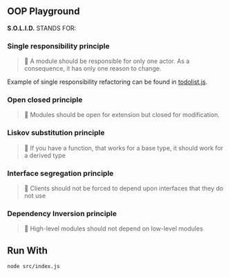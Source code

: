 ## OOP Playground

**S.O.L.I.D.** STANDS FOR:

### Single responsibility principle

> 📘 A module should be responsible for only one actor. As a consequence, it has only one reason to change.

Example of single responsibility refactoring can be found in [todolist.js](src/todolist.js).

### Open closed principle

> 📘 Modules should be open for extension but closed for modification.

### Liskov substitution principle

> 📘 If you have a function, that works for a base type, it should work for a derived type

### Interface segregation principle

> 📘 Clients should not be forced to depend upon interfaces that they do not use

### Dependency Inversion principle

> 📘 High-level modules should not depend on low-level modules

## Run With

```node src/index.js```